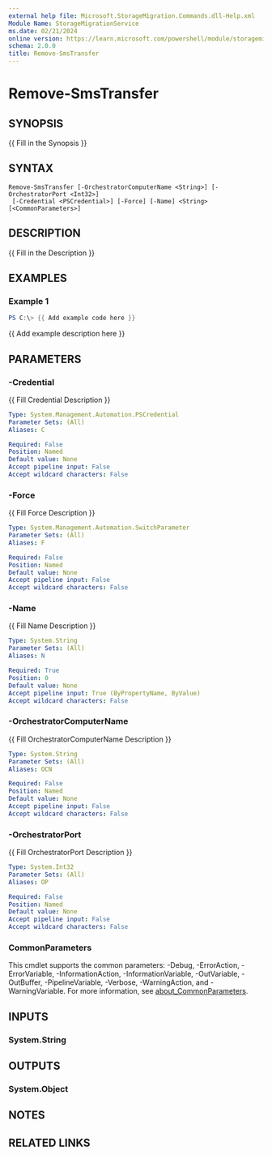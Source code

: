 ```yaml
---
external help file: Microsoft.StorageMigration.Commands.dll-Help.xml
Module Name: StorageMigrationService
ms.date: 02/21/2024
online version: https://learn.microsoft.com/powershell/module/storagemigrationservice/remove-smstransfer?view=windowsserver2025-ps&wt.mc_id=ps-gethelp
schema: 2.0.0
title: Remove-SmsTransfer
---
```


# Remove-SmsTransfer

## SYNOPSIS
{{ Fill in the Synopsis }}

## SYNTAX

```
Remove-SmsTransfer [-OrchestratorComputerName <String>] [-OrchestratorPort <Int32>]
 [-Credential <PSCredential>] [-Force] [-Name] <String> [<CommonParameters>]
```

## DESCRIPTION
{{ Fill in the Description }}

## EXAMPLES

### Example 1
```powershell
PS C:\> {{ Add example code here }}
```

{{ Add example description here }}

## PARAMETERS

### -Credential
{{ Fill Credential Description }}

```yaml
Type: System.Management.Automation.PSCredential
Parameter Sets: (All)
Aliases: C

Required: False
Position: Named
Default value: None
Accept pipeline input: False
Accept wildcard characters: False
```

### -Force
{{ Fill Force Description }}

```yaml
Type: System.Management.Automation.SwitchParameter
Parameter Sets: (All)
Aliases: F

Required: False
Position: Named
Default value: None
Accept pipeline input: False
Accept wildcard characters: False
```

### -Name
{{ Fill Name Description }}

```yaml
Type: System.String
Parameter Sets: (All)
Aliases: N

Required: True
Position: 0
Default value: None
Accept pipeline input: True (ByPropertyName, ByValue)
Accept wildcard characters: False
```

### -OrchestratorComputerName
{{ Fill OrchestratorComputerName Description }}

```yaml
Type: System.String
Parameter Sets: (All)
Aliases: OCN

Required: False
Position: Named
Default value: None
Accept pipeline input: False
Accept wildcard characters: False
```

### -OrchestratorPort
{{ Fill OrchestratorPort Description }}

```yaml
Type: System.Int32
Parameter Sets: (All)
Aliases: OP

Required: False
Position: Named
Default value: None
Accept pipeline input: False
Accept wildcard characters: False
```

### CommonParameters
This cmdlet supports the common parameters: -Debug, -ErrorAction, -ErrorVariable, -InformationAction, -InformationVariable, -OutVariable, -OutBuffer, -PipelineVariable, -Verbose, -WarningAction, and -WarningVariable. For more information, see [about_CommonParameters](http://go.microsoft.com/fwlink/?LinkID=113216).

## INPUTS

### System.String

## OUTPUTS

### System.Object
## NOTES

## RELATED LINKS
